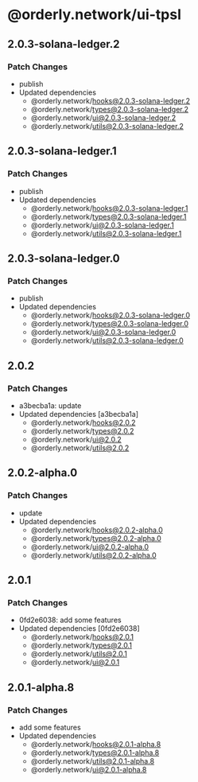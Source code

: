 # @orderly.network/ui-tpsl

## 2.0.3-solana-ledger.2

### Patch Changes

- publish
- Updated dependencies
  - @orderly.network/hooks@2.0.3-solana-ledger.2
  - @orderly.network/types@2.0.3-solana-ledger.2
  - @orderly.network/ui@2.0.3-solana-ledger.2
  - @orderly.network/utils@2.0.3-solana-ledger.2

## 2.0.3-solana-ledger.1

### Patch Changes

- publish
- Updated dependencies
  - @orderly.network/hooks@2.0.3-solana-ledger.1
  - @orderly.network/types@2.0.3-solana-ledger.1
  - @orderly.network/ui@2.0.3-solana-ledger.1
  - @orderly.network/utils@2.0.3-solana-ledger.1

## 2.0.3-solana-ledger.0

### Patch Changes

- publish
- Updated dependencies
  - @orderly.network/hooks@2.0.3-solana-ledger.0
  - @orderly.network/types@2.0.3-solana-ledger.0
  - @orderly.network/ui@2.0.3-solana-ledger.0
  - @orderly.network/utils@2.0.3-solana-ledger.0

## 2.0.2

### Patch Changes

- a3becba1a: update
- Updated dependencies [a3becba1a]
  - @orderly.network/hooks@2.0.2
  - @orderly.network/types@2.0.2
  - @orderly.network/ui@2.0.2
  - @orderly.network/utils@2.0.2

## 2.0.2-alpha.0

### Patch Changes

- update
- Updated dependencies
  - @orderly.network/hooks@2.0.2-alpha.0
  - @orderly.network/types@2.0.2-alpha.0
  - @orderly.network/ui@2.0.2-alpha.0
  - @orderly.network/utils@2.0.2-alpha.0

## 2.0.1

### Patch Changes

- 0fd2e6038: add some features
- Updated dependencies [0fd2e6038]
  - @orderly.network/hooks@2.0.1
  - @orderly.network/types@2.0.1
  - @orderly.network/utils@2.0.1
  - @orderly.network/ui@2.0.1

## 2.0.1-alpha.8

### Patch Changes

- add some features
- Updated dependencies
  - @orderly.network/hooks@2.0.1-alpha.8
  - @orderly.network/types@2.0.1-alpha.8
  - @orderly.network/utils@2.0.1-alpha.8
  - @orderly.network/ui@2.0.1-alpha.8
